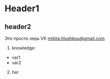 # Header1 
## header2
Это просто херь
VK [mikita.hlushkou@gmail.com](mailto:mikita.hlushkou@gmail.com)
1. knowledge: 
* var1
* var2
2. her
